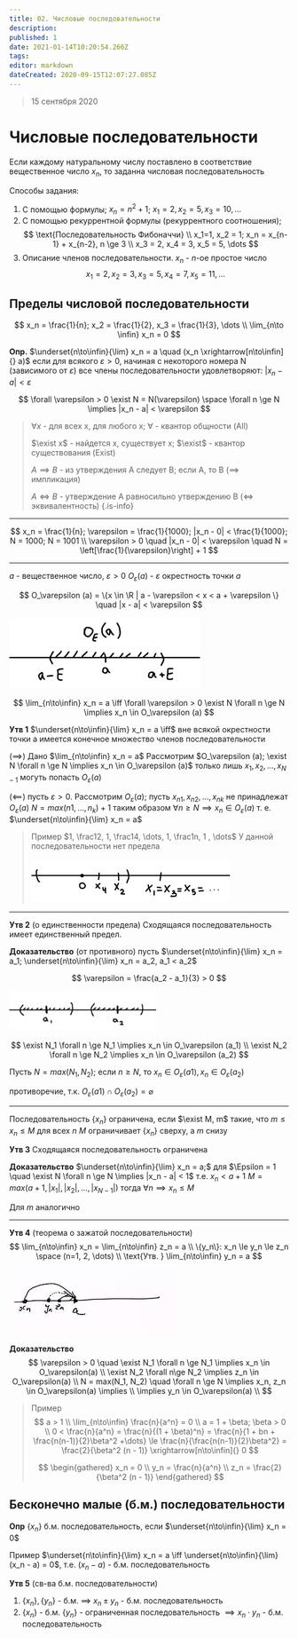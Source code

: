 ```yaml
---
title: 02. Числовые последовательности
description: 
published: 1
date: 2021-01-14T10:20:54.266Z
tags: 
editor: markdown
dateCreated: 2020-09-15T12:07:27.085Z
---
```


> 15 сентября 2020


# Числовые последовательности
Если каждому натуральному числу поставлено в соответствие вещественное число $x_n$, 
то заданна числовая последовательность

Способы задания:
1. С помощью формулы; $x_n = n^2 + 1$; $x_1 = 2, x_2 = 5, x_3 = 10, \dots$
2. С помощью рекуррентной формулы (рекуррентного соотношения); 
$$
\text{Последовательность Фибоначчи} \\
x_1=1, x_2 = 1; x_n = x_{n-1} + x_{n-2}, n \ge 3 \\
x_3 = 2, x_4 = 3, x_5 = 5, \dots 
$$
3. Описание членов последовательности.
$x_n$ - $n$-ое простое число
$$
x_1 = 2, x_2 = 3, x_3 = 5, x_4 = 7, x_5 = 11, \dots
$$

## Пределы числовой последовательности
$$
x_n = \frac{1}{n}; x_2 = \frac{1}{2}, x_3 = \frac{1}{3}, \dots \\
\lim_{n\to \infin} x_n = 0
$$

**Опр.** $\underset{n\to\infin}{\lim} x_n = a \quad (x_n \xrightarrow[n\to\infin]{} a)$ если для всякого $\varepsilon > 0$, начиная с некоторого номера N (зависимого от $\varepsilon$) все члены последовательности удовлетворяют: $|x_n - a| < \varepsilon$

$$
\forall \varepsilon > 0 \exist N = N(\varepsilon) \space \forall n \ge N \implies |x_n - a| < \varepsilon
$$

> $\forall x$ - для всех x, для любого x; $\forall$ - квантор общности (All)
> 
> $\exist x$ - найдется x, существует x; $\exist$ - квантор существования (Exist)
> 
> $A \implies B$ - из утверждения A следует B; если А, то B ($\implies$ импликация)
> 
> $A \iff B$ - утверждение А равносильно утверждению В ($\iff$ эквивалентность)
{.is-info}

---

$$
x_n = \frac{1}{n}; \varepsilon = \frac{1}{1000}; |x_n - 0| < \frac{1}{1000}; N = 1000; N = 1001 \\
\varepsilon > 0 \quad |x_n - 0| < \varepsilon \quad N = \left[\frac{1}{\varepsilon}\right] + 1
$$

---

$a$ - вещественное число, $\varepsilon > 0$
$O_\varepsilon (a)$ - $\varepsilon$ окрестность точки $a$

$$
O_\varepsilon (a) = \{x \in \R | a - \varepsilon < x < a + \varepsilon \} \quad |x - a| < \varepsilon
$$

![ma15.09.20_01.png](/ma15.09.20_01.png)

$$
\lim_{n\to\infin} x_n = a \iff \forall \varepsilon > 0 \exist N \forall n \ge N \implies x_n \in O_\varepsilon (a)
$$

**Утв 1** $\underset{n\to\infin}{\lim} x_n = a \iff$ вне всякой окрестности точки а имеется конечное множество членов последовательности

$(\implies)$ Дано $\lim_{n\to\infin} x_n = a$
Рассмотрим $O_\varepsilon (a); \exist N \forall n \ge N \implies x_n \in O_\varepsilon (a)$
только лишь $x_1, x_2, \dots, x_{N-1}$ могуть попасть $O_\varepsilon(a)$

$(\impliedby)$ пусть $\varepsilon > 0$. Рассмотрим $O_\varepsilon(a)$; пусть $x_{n1}, x_{n2}, \dots, x_{nk}$ не принадлежат $O_\varepsilon(a)$
$N = max(n{1}, \dots, n_k) + 1$ таким образом $\forall n \ge N \implies x_n \in O_\varepsilon(a)$ т. е.
$\underset{n\to\infin}{\lim} x_n = a$

> Пример $1, \frac12, 1, \frac14, \dots, 1, \frac1n, 1 , \dots$
> У данной последовательности нет предела
> 
> ![ma15.09.20_02.png](/ma15.09.20_02.png)
> 
---

**Утв 2** (о единственности предела)
Сходящаяся последовательность имеет единственный предел.

**Доказательство** (от противного)
пусть $\underset{n\to\infin}{\lim} x_n = a_1; \underset{n\to\infin}{\lim} x_n = a_2, a_1 < a_2$

$$
\varepsilon = \frac{a_2 - a_1}{3} > 0
$$

![ma15.09.20_03.png](/ma15.09.20_03.png)

$$
\exist N_1 \forall n \ge N_1 \implies x_n \in O_\varepsilon (a_1) \\
\exist N_2 \forall n \ge N_2 \implies x_n \in O_\varepsilon (a_2)
$$

Пусть $N=max(N_1, N_2)$; если $n \ge N$, то $x_n \in O_\varepsilon (a1), x_n \in O_\varepsilon (a_2)$

противоречие, т.к. $O_\varepsilon (a1) \cap O_\varepsilon (a_2) = \varnothing$

---

Последовательность $\{x_n\}$ ограничена, если $\exist M, m$ такие, что $m \le x_n \le M$ для всех $n$
$M$ ограничивает $\{x_n\}$ сверху, а $m$ снизу

**Утв 3** 
Сходящаяся последовательность ограничена

**Доказательство** $\underset{n\to\infin}{\lim} x_n = a;$ 
для $\Epsilon = 1 \quad \exist N \forall n \ge N \implies |x_n - a| < 1$
т.е. $x_n < a + 1$
$M = max(a+1, |x_1|, |x_2|, \dots, |x_{N-1}|)$
тогда $\forall n \implies x_n \le M$

Для $m$ аналогично

---

**Утв 4** (теорема о зажатой последовательности)
$$
\lim_{n\to\infin} x_n = \lim_{n\to\infin} z_n = a \\
\{y_n\}: x_n \le y_n \le z_n \space (n=1, 2, \dots) \\
\text{Утв. } \lim_{n\to\infin} y_n = a
$$

![photo_2020-09-15_15-05-05.jpg](/photo_2020-09-15_15-05-05.jpg)

**Доказательство** 
$$
\varepsilon > 0 \quad \exist N_1 \forall n \ge N_1 \implies x_n \in O_\varepsilon(a) \\
\exist N_2 \forall n\ge N_2 \implies z_n \in O_\varepsilon(a) \\
N = max(N_1, N_2) \quad \forall n \ge N \implies x_n, z_n \in O_\varepsilon(a) \implies \\
\implies y_n \in O_\varepsilon(a) \\
$$
> 
> Пример
> $$
> a > 1 \\
> \lim_{n\to\infin} \frac{n}{a^n} = 0 \\
> a = 1 + \beta; \beta > 0 \\
> 0 < \frac{n}{a^n} = \frac{n}{(1 + \beta)^n} = \frac{n}{1 + bn + \frac{n(n-1)}{2}\beta^2 +\dots} 
> \le \frac{n}{\frac{n(n-1)}{2}\beta^2} = \frac{2}{\beta^2 (n - 1)} \xrightarrow[n\to\infin]{} 0
> $$
> 
> $$
> \begin{gathered}
>   x_n = 0 \\
>   y_n = \frac{n}{a^n} \\
>   z_n = \frac{2}{\beta^2 (n - 1)}
> \end{gathered}
> $$

## Бесконечно малые (б.м.) последовательности
**Опр** $\{x_n\}$ б.м. последовательность, если $\underset{n\to\infin}{\lim} x_n = 0$

Пример $\underset{n\to\infin}{\lim} x_n = a \iff \underset{n\to\infin}{\lim}(x_n - a) = 0$, т.е. $(x_n - a)$ - б.м. последовательность

**Утв 5** (св-ва б.м. последовательности)
1. $\{x_n\}, \{y_n\}$ - б.м. $\implies$ $x_n \pm y_n$ - б.м. последовательность
2. $\{x_n\}$ - б.м. $\{y_n\}$ - ограниченная последовательность $\implies x_n \cdot y_n$ - б.м. последовательность
